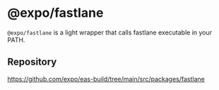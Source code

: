 # @expo/fastlane

`@expo/fastlane` is a light wrapper that calls fastlane executable in your PATH.

## Repository

https://github.com/expo/eas-build/tree/main/src/packages/fastlane
